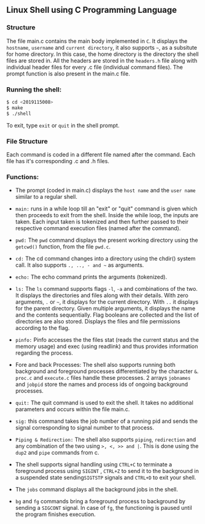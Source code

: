 ## Linux Shell using C Programming Language

### Structure

The file main.c contains the main body implemented in `C`. It displays the `hostname`, `username` and `current directory`, it also supports `~`, as a subsitute for home directory. In this case, the home directory is the directory the shell files are stored in. All the headers are stored in the `headers.h` file along with individual header files for every .c file (individual command files). The prompt function is also present in the main.c file.

### Running the shell:

```bash
$ cd <2019115008>
$ make
$ ./shell
```
To exit, type `exit` or `quit` in the shell prompt.

### File Structure

Each command is coded in a different file named after the command. Each file has it's corresponding .c and .h files.


### Functions:

- The prompt (coded in main.c) displays the `host name` and the `user name` similar to a regular shell.

- `main:` runs in a while loop till an "exit" or "quit" command is given which then proceeds to exit from the shell. Inside the while loop, the inputs are taken. Each input taken is tokenized and then further passed to their respective command execution files (named after the command).

- `pwd:` The `pwd` command displays the present working directory using the `getcwd()` function, from the file `pwd.c`.

- `cd:` The cd command changes into a directory using the chdir() system call. It also supports `., .., - and ~` as arguments.

- `echo:` The echo command prints the arguments (tokenized).

- `ls:` The `ls` command supports flags `-l`, `-a` and combinations of the two. It displays the directories and files along with their details. With zero arguments, `.` or `~`, it displays for the current directory. With `..` it displays for the parent directory. Given multiple arguments, it displays the name and the contents sequentially. Flag booleans are collected and the list of directories are also stored. Displays the files and file permissions according to the flag.

- `pinfo:` Pinfo accesses the the files stat (reads the current status and the memory usage) and exec (using readlink) and thus provides information regarding the process.

- Fore and back Processes: The shell also supports running both background and foreground processes differentiated by the character `&`. `proc.c` and `execute.c` files handle these processes. 2 arrays `jobnames` and `jobpid` store the names and process ids of ongoing background processes. 

- `quit:` The quit command is used to exit the shell. It takes no additional parameters and occurs within the file main.c.

- `sig:` this command takes the job number of a running pid and sends the signal corresponding to signal number to that process.

- `Piping & Redirection:` The shell also supports `piping`, `redirection` and any combination of the two using `>, <, >> and |`. This is done using the `dup2` and `pipe` commands from c.

- The shell supports signal handling using `CTRL+C` to terminate a foreground process using `SIGINT` , `CTRL+Z` to send it to the background in a suspended state sending`SIGTSTP` signals and `CTRL+D` to exit your shell.

- The `jobs` command displays all the background jobs in the shell.

- `bg` and `fg` commands bring a foreground process to background by sending a `SIGCONT` signal. In case of `fg`, the functioning is paused until the program finishes execution.